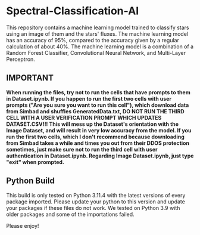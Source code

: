 # Spectral-Classification-AI

This repository contains a machine learning model trained to classify stars using an image of them and the stars' fluxes. The machine learning model has an accuracy of 95%, compared to the accuracy given by a regular calculation of about 40%. The machine learning model is a combination of a Random Forest Classifier, Convolutional Neural Network, and Multi-Layer Perceptron. 

## IMPORTANT

**When running the files, try not to run the cells that have prompts to them in Dataset.ipynb. If you happen to run the first two cells with user prompts ("Are you sure you want to run this cell"), which download data from Simbad and shuffles GeneratedData.txt, DO NOT RUN THE THIRD CELL WITH A USER VERIFICATION PROMPT WHICH UPDATES DATASET.CSV!!! This will mess up the Dataset's orientation with the Image Dataset, and will result in very low accuracy from the model. If you run the first two cells, which I don't recommend because downloading from Simbad takes a while and times you out from their DDOS protection sometimes, just make sure not to run the third cell with user authentication in Dataset.ipynb. Regarding Image Dataset.ipynb, just type "exit" when prompted.**

## Python Build 

This build is only tested on Python 3.11.4 with the latest versions of every package imported. Please update your python to this version and update your packages if these files do not work. We tested on Python 3.9 with older packages and some of the importations failed. 

Please enjoy!

